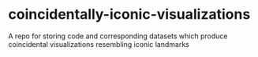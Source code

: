 # coincidentally-iconic-visualizations
A repo for storing code and corresponding datasets which produce coincidental visualizations resembling iconic landmarks
